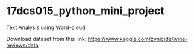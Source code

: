 # 17dcs015_python_mini_project
Text Analysis using Word-cloud

Download dataset from this link:  https://www.kaggle.com/zynicide/wine-reviews/data
